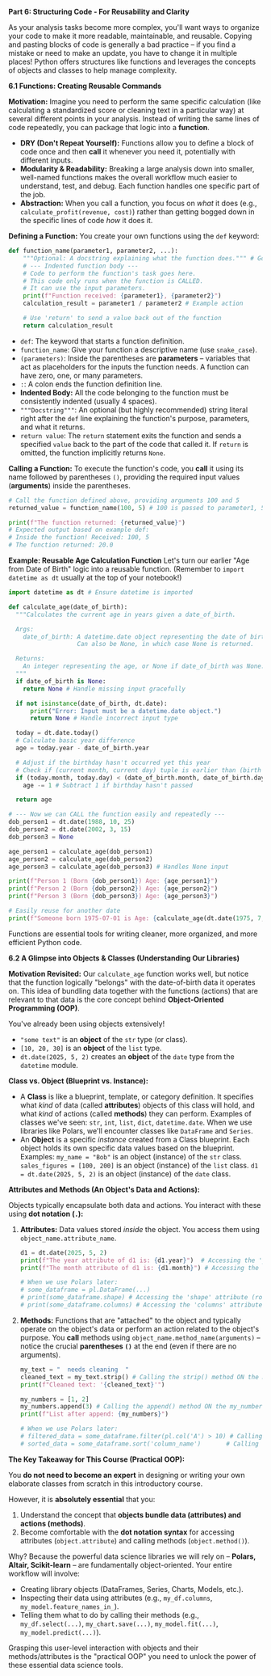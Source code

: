 **Part 6: Structuring Code - For Reusability and Clarity**

As your analysis tasks become more complex, you'll want ways to organize your code to make it more readable, maintainable, and reusable. Copying and pasting blocks of code is generally a bad practice – if you find a mistake or need to make an update, you have to change it in multiple places! Python offers structures like functions and leverages the concepts of objects and classes to help manage complexity.

**6.1 Functions: Creating Reusable Commands**

**Motivation:** Imagine you need to perform the same specific calculation (like calculating a standardized score or cleaning text in a particular way) at several different points in your analysis. Instead of writing the same lines of code repeatedly, you can package that logic into a **function**.

* **DRY (Don't Repeat Yourself):** Functions allow you to define a block of code once and then **call** it whenever you need it, potentially with different inputs.
* **Modularity & Readability:** Breaking a large analysis down into smaller, well-named functions makes the overall workflow much easier to understand, test, and debug. Each function handles one specific part of the job.
* **Abstraction:** When you call a function, you focus on *what* it does (e.g., `calculate_profit(revenue, cost)`) rather than getting bogged down in the specific lines of code *how* it does it.

**Defining a Function:**
You create your own functions using the `def` keyword:

```python
def function_name(parameter1, parameter2, ...):
    """Optional: A docstring explaining what the function does.""" # Good practice!
    # --- Indented function body ---
    # Code to perform the function's task goes here.
    # This code only runs when the function is CALLED.
    # It can use the input parameters.
    print(f"Function received: {parameter1}, {parameter2}")
    calculation_result = parameter1 / parameter2 # Example action

    # Use 'return' to send a value back out of the function
    return calculation_result
```

* `def`: The keyword that starts a function definition.
* `function_name`: Give your function a descriptive name (use `snake_case`).
* `(parameters)`: Inside the parentheses are **parameters** – variables that act as placeholders for the inputs the function needs. A function can have zero, one, or many parameters.
* `:`: A colon ends the function definition line.
* **Indented Body:** All the code belonging to the function must be consistently indented (usually 4 spaces).
* `"""Docstring"""`: An optional (but highly recommended) string literal right after the `def` line explaining the function's purpose, parameters, and what it returns.
* `return value`: The `return` statement exits the function and sends a specified `value` back to the part of the code that called it. If `return` is omitted, the function implicitly returns `None`.

**Calling a Function:**
To execute the function's code, you **call** it using its name followed by parentheses `()`, providing the required input values (**arguments**) inside the parentheses.

```python
# Call the function defined above, providing arguments 100 and 5
returned_value = function_name(100, 5) # 100 is passed to parameter1, 5 to parameter2

print(f"The function returned: {returned_value}")
# Expected output based on example def:
# Inside the function! Received: 100, 5
# The function returned: 20.0
```

**Example: Reusable Age Calculation Function**
Let's turn our earlier "Age from Date of Birth" logic into a reusable function. (Remember to `import datetime as dt` usually at the top of your notebook!)

```python
import datetime as dt # Ensure datetime is imported

def calculate_age(date_of_birth):
  """Calculates the current age in years given a date_of_birth.

  Args:
    date_of_birth: A datetime.date object representing the date of birth.
                   Can also be None, in which case None is returned.

  Returns:
    An integer representing the age, or None if date_of_birth was None.
  """
  if date_of_birth is None:
    return None # Handle missing input gracefully

  if not isinstance(date_of_birth, dt.date):
      print("Error: Input must be a datetime.date object.")
      return None # Handle incorrect input type

  today = dt.date.today()
  # Calculate basic year difference
  age = today.year - date_of_birth.year

  # Adjust if the birthday hasn't occurred yet this year
  # Check if (current month, current day) tuple is earlier than (birth month, birth day) tuple
  if (today.month, today.day) < (date_of_birth.month, date_of_birth.day):
    age -= 1 # Subtract 1 if birthday hasn't passed

  return age

# --- Now we can CALL the function easily and repeatedly ---
dob_person1 = dt.date(1988, 10, 25)
dob_person2 = dt.date(2002, 3, 15)
dob_person3 = None

age_person1 = calculate_age(dob_person1)
age_person2 = calculate_age(dob_person2)
age_person3 = calculate_age(dob_person3) # Handles None input

print(f"Person 1 (Born {dob_person1}) Age: {age_person1}")
print(f"Person 2 (Born {dob_person2}) Age: {age_person2}")
print(f"Person 3 (Born {dob_person3}) Age: {age_person3}")

# Easily reuse for another date
print(f"Someone born 1975-07-01 is Age: {calculate_age(dt.date(1975, 7, 1))}")
```
Functions are essential tools for writing cleaner, more organized, and more efficient Python code.

**6.2 A Glimpse into Objects & Classes (Understanding Our Libraries)**

**Motivation Revisited:** Our `calculate_age` function works well, but notice that the function logically "belongs" with the date-of-birth data it operates on. This idea of bundling data together with the functions (actions) that are relevant to that data is the core concept behind **Object-Oriented Programming (OOP)**.

You've already been using objects extensively!

* `"some text"` is an **object** of the `str` type (or class).
* `[10, 20, 30]` is an **object** of the `list` type.
* `dt.date(2025, 5, 2)` creates an **object** of the `date` type from the `datetime` module.

**Class vs. Object (Blueprint vs. Instance):**

* A **Class** is like a blueprint, template, or category definition. It specifies what *kind* of data (called **attributes**) objects of this class will hold, and what *kind* of actions (called **methods**) they can perform. Examples of classes we've seen: `str`, `int`, `list`, `dict`, `datetime.date`. When we use libraries like Polars, we'll encounter classes like `DataFrame` and `Series`.
* An **Object** is a specific *instance* created from a Class blueprint. Each object holds its own specific data values based on the blueprint. Examples: `my_name = "Bob"` is an object (instance) of the `str` class. `sales_figures = [100, 200]` is an object (instance) of the `list` class. `d1 = dt.date(2025, 5, 2)` is an object (instance) of the `date` class.

**Attributes and Methods (An Object's Data and Actions):**

Objects typically encapsulate both data and actions. You interact with these using **dot notation (`.`):**

1.  **Attributes:** Data values stored *inside* the object. You access them using `object_name.attribute_name`.

    ```python
    d1 = dt.date(2025, 5, 2)
    print(f"The year attribute of d1 is: {d1.year}")  # Accessing the 'year' attribute
    print(f"The month attribute of d1 is: {d1.month}") # Accessing the 'month' attribute

    # When we use Polars later:
    # some_dataframe = pl.DataFrame(...)
    # print(some_dataframe.shape) # Accessing the 'shape' attribute (rows, cols)
    # print(some_dataframe.columns) # Accessing the 'columns' attribute (list of names)
    ```

2.  **Methods:** Functions that are "attached" to the object and typically operate on the object's data or perform an action related to the object's purpose. You **call** methods using `object_name.method_name(arguments)` – notice the crucial **parentheses `()`** at the end (even if there are no arguments).

    ```python
    my_text = "  needs cleaning  "
    cleaned_text = my_text.strip() # Calling the strip() method ON the my_text string object
    print(f"Cleaned text: '{cleaned_text}'")

    my_numbers = [1, 2]
    my_numbers.append(3) # Calling the append() method ON the my_numbers list object
    print(f"List after append: {my_numbers}")

    # When we use Polars later:
    # filtered_data = some_dataframe.filter(pl.col('A') > 10) # Calling the filter() method
    # sorted_data = some_dataframe.sort('column_name')       # Calling the sort() method
    ```

**The Key Takeaway for This Course (Practical OOP):**

You **do not need to become an expert** in designing or writing your own elaborate classes from scratch in this introductory course.

However, it is **absolutely essential** that you:

1.  Understand the concept that **objects bundle data (attributes) and actions (methods)**.
2.  Become comfortable with the **dot notation syntax** for accessing attributes (`object.attribute`) and calling methods (`object.method()`).

Why? Because the powerful data science libraries we will rely on – **Polars, Altair, Scikit-learn** – are fundamentally object-oriented. Your entire workflow will involve:

* Creating library objects (DataFrames, Series, Charts, Models, etc.).
* Inspecting their data using attributes (e.g., `my_df.columns`, `my_model.feature_names_in_`).
* Telling them what to do by calling their methods (e.g., `my_df.select(...)`, `my_chart.save(...)`, `my_model.fit(...)`, `my_model.predict(...)`).

Grasping this user-level interaction with objects and their methods/attributes is the "practical OOP" you need to unlock the power of these essential data science tools.
